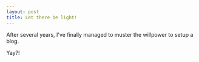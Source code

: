```yaml
---
layout: post
title: Let there be light!
---
```


After several years, I've finally managed to muster the willpower to setup a blog.

Yay?!
